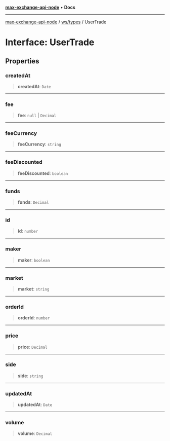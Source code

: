 [**max-exchange-api-node**](../../../README.md) • **Docs**

***

[max-exchange-api-node](../../../modules.md) / [ws/types](../README.md) / UserTrade

# Interface: UserTrade

## Properties

### createdAt

> **createdAt**: `Date`

***

### fee

> **fee**: `null` \| `Decimal`

***

### feeCurrency

> **feeCurrency**: `string`

***

### feeDiscounted

> **feeDiscounted**: `boolean`

***

### funds

> **funds**: `Decimal`

***

### id

> **id**: `number`

***

### maker

> **maker**: `boolean`

***

### market

> **market**: `string`

***

### orderId

> **orderId**: `number`

***

### price

> **price**: `Decimal`

***

### side

> **side**: `string`

***

### updatedAt

> **updatedAt**: `Date`

***

### volume

> **volume**: `Decimal`
